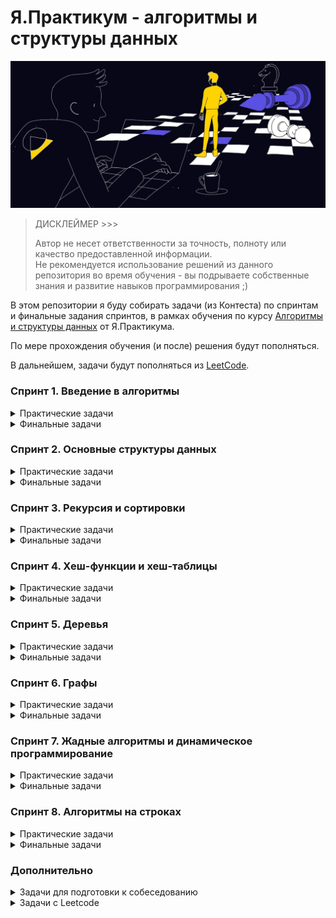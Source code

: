 # Я.Практикум - алгоритмы и структуры данных

![IMG](docs/hero-image.jpg)

> ДИСКЛЕЙМЕР >>>
> 
> Автор не несет ответственности за точность, полноту или качество предоставленной информации.<br>
> Не рекомендуется использование решений из данного репозитория во время обучения - вы подрываете
> собственные знания и развитие навыков программирования ;)

В этом репозитории я буду собирать задачи (из Контеста) по спринтам и финальные задания спринтов, 
в рамках обучения по курсу [Алгоритмы и структуры данных](https://practicum.yandex.ru/referrals/?ref_code=gAAAAABjvxRSCBXMX49DWk6vDE1H8uJiPrvbZOXxu8VzPsONMUvQWU_lp30u_2fD8axNY5dImH9HzRkZ7eC1z8kc6upg1lDtmA%3D%3D) от Я.Практикума.

По мере прохождения обучения (и после) решения будут пополняться.

В дальнейшем, задачи будут пополняться из [LeetCode](https://leetcode.com).

### Спринт 1. Введение в алгоритмы

<details>
  <summary>Практические задачи</summary>

  - [x] [A. Значения функции](sprint_1/tasks/A)
  - [x] [B. Чётные и нечётные числа](sprint_1/tasks/B)
  - [ ] [C. Соседи](sprint_1/tasks/C)
  - [ ] [D. Хаотичность погоды](sprint_1/tasks/D)
  - [x] [E. Самое длинное слово](sprint_1/tasks/E)
  - [x] [F. Палиндром](sprint_1/tasks/F)
  - [x] [G. Работа из дома](sprint_1/tasks/G)
  - [x] [H. Двоичная система](sprint_1/tasks/H)
  - [x] [I. Степень четырёх](sprint_1/tasks/I)
  - [x] [J. Факторизация](sprint_1/tasks/J)
  - [ ] [K. Списочная форма](sprint_1/tasks/K)
  - [x] [L. Лишняя буква](sprint_1/tasks/L)
</details>

<details>
  <summary>Финальные задачи</summary>

  - [x] [A. Ближайший ноль](sprint_1/final/A)
  - [x] [B. Ловкость рук](sprint_1/final/B)
</details>

### Спринт 2. Основные структуры данных

<details>
  <summary>Практические задачи</summary>
    
  - [x] [A. Мониторинг](sprint_2/tasks/A)
  - [ ] [B. Список дел](sprint_2/tasks/B)
  - [ ] [C. Нелюбимое дело](sprint_2/tasks/C)
  - [x] [D. Заботливая мама](sprint_2/tasks/D)
  - [x] [E. Всё наоборот](sprint_2/tasks/E)
  - [x] [F. Стек-Max](sprint_2/tasks/F)
  - [x] [G. Стек-MaxEffective](sprint_2/tasks/G)
  - [x] [H. Скобочная последовательность](sprint_2/tasks/H)
  - [x] [I. Ограниченная очередь](sprint_2/tasks/I)
  - [x] [J. Списочная очередь](sprint_2/tasks/J)
  - [x] [K. Рекурсивные числа Фибоначчи](sprint_2/tasks/K)
  - [x] [L. Фибоначчи по модулю](sprint_2/tasks/L)
</details>

<details>
  <summary>Финальные задачи</summary>

  - [x] [A. Дек](sprint_2/final/A)
  - [x] [B. Калькулятор](sprint_2/final/B)
</details>

### Спринт 3. Рекурсия и сортировки

<details>
  <summary>Практические задачи</summary>

  - [x] [A. Генератор скобок](sprint_3/tasks/A)
  - [x] [B. Комбинации](sprint_3/tasks/B)
  - [x] [C. Подпоследовательность](sprint_3/tasks/C)
  - [x] [D. Печеньки](sprint_3/tasks/D)
  - [ ] [E. Покупка домов](sprint_3/tasks/E)
  - [ ] [F. Периметр треугольника](sprint_3/tasks/F)
  - [x] [G. Гардероб](sprint_3/tasks/G)
  - [x] [H. Большое число](sprint_3/tasks/H)
  - [ ] [I. Любители конференций](sprint_3/tasks/I)
  - [x] [J. Пузырёк](sprint_3/tasks/J)
  - [x] [K. Сортировка слиянием](sprint_3/tasks/K)
  - [ ] [M. Золотая середина](sprint_3/tasks/M)
  - [ ] [N. Клумбы](sprint_3/tasks/N)
  - [ ] [O. Разность треш-индексов](sprint_3/tasks/O)
  - [x] [P. Частичная сортировка](sprint_3/tasks/P)
</details>

<details>
  <summary>Финальные задачи</summary>

  - [x] [A. Поиск в сломанном массиве](sprint_3/final/A)
  - [x] [B. Эффективная быстрая сортировка](sprint_3/final/B)
</details>

### Спринт 4. Хеш-функции и хеш-таблицы

<details>
  <summary>Практические задачи</summary>

  - [x] [A. Полиномиальный хеш](sprint_4/tasks/A)
  - [ ] [B. Сломай меня](sprint_4/tasks/B)
  - [x] [C. Префиксные хеши](sprint_4/tasks/C)
  - [x] [D. Кружки](sprint_4/tasks/D)
  - [x] [E. Подстроки](sprint_4/tasks/E)
  - [ ] [F. Анаграммная группировка](sprint_4/tasks/F)
  - [x] [G. Соревнование](sprint_4/tasks/G)
  - [x] [H. Странное сравнение](sprint_4/tasks/H)
  - [x] [I. Общий подмассив](sprint_4/tasks/I)
  - [x] [J. Сумма четвёрок](sprint_4/tasks/J)
  - [ ] [K. Ближайшая остановка](sprint_4/tasks/K)
  - [ ] [L. МногоГоша](sprint_4/tasks/L)
</details>

<details>
  <summary>Финальные задачи</summary>

  - [x] [A. Поисковая система](sprint_4/final/A)
  - [x] [B. Хеш-таблица](sprint_4/final/B)
</details>

### Спринт 5. Деревья

<details>
  <summary>Практические задачи</summary>

  - [x] [A. Лампочки](sprint_5/tasks/A)
  - [x] [B. Сбалансированное дерево](sprint_5/tasks/B)
  - [x] [C. Дерево - анаграмма](sprint_5/tasks/C)
  - [ ] [D. Деревья - близнецы](sprint_5/tasks/D)
  - [ ] [E. Дерево поиска](sprint_5/tasks/E)
  - [x] [F. Максимальная глубина](sprint_5/tasks/F)
  - [ ] [G. Максимальный путь в дереве](sprint_5/tasks/G)
  - [ ] [H. Числовые пути](sprint_5/tasks/H)
  - [ ] [I. Разные деревья поиска](sprint_5/tasks/I)
  - [x] [J. Добавь узел](sprint_5/tasks/J)
  - [x] [K. Выведи диапазон](sprint_5/tasks/K)
  - [x] [L. Просеивание вниз](sprint_5/tasks/L)
  - [x] [M. Просеивание вверх](sprint_5/tasks/M)
  - [x] [N. Разбиение дерева](sprint_5/tasks/N)
</details>

<details>
  <summary>Финальные задачи</summary>

  - [x] [A. Пирамидальная сортировка](sprint_5/final/A)
  - [x] [B. Удали узел](sprint_5/final/B)
</details>

### Спринт 6. Графы

<details>
  <summary>Практические задачи</summary>

  - [x] [A. Построить список смежности](sprint_6/tasks/A)
  - [x] [B. Перевести список ребер в матрицу смежности](sprint_6/tasks/B)
  - [x] [C. DFS](sprint_6/tasks/C)
  - [x] [D. BFS](sprint_6/tasks/D)
  - [ ] [E. Компоненты связности](sprint_6/tasks/E)
  - [ ] [F. Расстояние между вершинами](sprint_6/tasks/F)
  - [ ] [G. Максимальное расстояние](sprint_6/tasks/G)
  - [ ] [H. Время выходить](sprint_6/tasks/H)
  - [x] [J. Топологическая сортировка](sprint_6/tasks/J)
  - [ ] [K. Достопримечательности](sprint_6/tasks/K)
  - [x] [L. Полный граф](sprint_6/tasks/L)
  - [x] [M. Проверка на двудольность](sprint_6/tasks/M)
</details>

<details>
  <summary>Финальные задачи</summary>

  - [x] [A. Дорогая сеть](sprint_6/final/A)
  - [x] [B. Железные дороги](sprint_6/final/B)
</details>

### Спринт 7. Жадные алгоритмы и динамическое программирование

<details>
  <summary>Практические задачи</summary>
    
  - [x] [A. Биржа](sprint_7/tasks/A)
  - [ ] [B. Расписание](sprint_7/tasks/B)
  - [x] [C. Золотая лихорадка](sprint_7/tasks/C)
  - [x] [D. Числа Фибоначчи для взрослых](sprint_7/tasks/D)
  - [x] [E. Алла на Алгосах](sprint_7/tasks/E)
  - [x] [F. Прыжки по лестнице](sprint_7/tasks/F)
  - [ ] [G. Банкомат](sprint_7/tasks/G)
  - [x] [H. Поле с цветочками](sprint_7/tasks/H)
  - [ ] [I. Сложное поле с цветочками](sprint_7/tasks/I)
  - [ ] [J. Путешествие](sprint_7/tasks/J)
  - [ ] [K. Гороскопы](sprint_7/tasks/K)
  - [x] [L. Золото лепреконов](sprint_7/tasks/L)
  - [x] [M. Рюкзак](sprint_7/tasks/M)
  - [ ] [N. Гоша в ресторане](sprint_7/tasks/N)
  - [x] [O. Количество путей](sprint_7/tasks/O)
</details>

<details>
  <summary>Финальные задачи</summary>

  - [x] [A. Расстояние по Левенштейну](sprint_7/final/A)
  - [x] [B. Одинаковые суммы](sprint_7/final/B)
</details>

### Спринт 8. Алгоритмы на строках

<details>
  <summary>Практические задачи</summary>

  - [x] [A. Разворот строки](sprint_8/tasks/A)
  - [ ] [B. Пограничный контроль](sprint_8/tasks/B)
  - [ ] [C. Самый длинный палиндром 2](sprint_8/tasks/C)
  - [x] [D. Общий префикс](sprint_8/tasks/D)
  - [ ] [E. Вставка строк](sprint_8/tasks/E)
  - [x] [F. Частое слово](sprint_8/tasks/F)
  - [x] [G. Поиск со сдвигом](sprint_8/tasks/G)
  - [x] [H. Глобальная замена](sprint_8/tasks/H)
  - [x] [I. Повтор](sprint_8/tasks/I)
  - [ ] [J. Случай верблюда](sprint_8/tasks/J)
  - [x] [K. Сравнить две строки](sprint_8/tasks/K)
  - [x] [L. Подсчёт префикс-функции](sprint_8/tasks/L)
</details>

<details>
  <summary>Финальные задачи</summary>

  - [x] [A. Packed Prefix](sprint_8/final/A)
  - [x] [B. Шпаргалка](sprint_8/final/B)
</details>

### Дополнительно

<details>
  <summary>Задачи для подготовки к собеседованию</summary>

  - [X] [A. A+B](sprint_interview/A)
  - [ ] [B. Card Counter](sprint_interview/B)
  - [ ] [C. Статус 200](sprint_interview/C)
  - [ ] [D. Matrix. Resurrection](sprint_interview/D)
  - [ ] [E. Римлянин](sprint_interview/E)
  - [ ] [F. Хорошие строки](sprint_interview/F)
  - [ ] [G. Пути в дереве](sprint_interview/G)
  - [ ] [H. Сизиф](sprint_interview/H)
  - [ ] [I. Частичный разворот](sprint_interview/I)
  - [ ] [J. Ферзи](sprint_interview/J)
  - [ ] [K. Разрыв шаблона](sprint_interview/K)
  - [ ] [L. Пересечение отрезков](sprint_interview/L)
  - [ ] [M. Массив юрского периода](sprint_interview/M)
  - [ ] [N. Атака клонов](sprint_interview/N)
  - [ ] [O. Монополия++](sprint_interview/O)
  - [ ] [P. Граница дерева](sprint_interview/P)
  - [ ] [Q. Прямота](sprint_interview/Q)
  - [ ] [R. Паша и Марк](sprint_interview/R)
  - [ ] [S. По ip вычислю](sprint_interview/S)
  - [ ] [T. XORошая задача](sprint_interview/T)
  - [ ] [U. Опять скобочные последовательности](sprint_interview/U)
</details>

<details>
  <summary>Задачи с Leetcode</summary>

  - [X] [1. Two Sum](sprint_leetcode/1)
  - [X] [15. 3Sum](sprint_leetcode/15)
  - [X] [19. Remove Nth Node From End of List](sprint_leetcode/19)
  - [X] [33. Search in Rotated Sorted Array](sprint_leetcode/33)
  - [X] [56. Merge Intervals](sprint_leetcode/56)
  - [X] [155. Min Stack](sprint_leetcode/155)
  - [X] [328. Odd Even Linked List](sprint_leetcode/328)
  - [X] [347. Top K Frequent Elements](sprint_leetcode/347)
</details>
